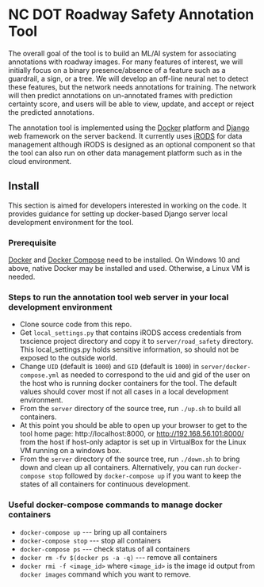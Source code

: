 # NC DOT Roadway Safety Annotation Tool

The overall goal of the tool is to build an ML/AI system for associating annotations with roadway images.  For many features of interest, we will initially focus on a binary presence/absence of a feature such as a guardrail, a sign, or a tree. We will develop an off-line neural net to detect these features, but the network needs annotations for training.  The network will then predict annotations on un-annotated frames with prediction certainty score, and users will be able to view, update, and accept or reject the predicted annotations. 

The annotation tool is implemented using the [Docker](https://www.docker.com/) platform and [Django](https://www.djangoproject.com/) web framework on the server backend. It currently uses [iRODS](https://irods.org/) for data management although iRODS is designed as an optional component so that the tool can also run on other data management platform such as in the cloud environment.

## Install
This section is aimed for developers interested in working on the code. It provides guidance for setting up docker-based Django server local development environment for the tool.

### Prerequisite
[Docker](https://www.docker.com/ "Docker") and [Docker Compose](https://docs.docker.com/compose/ "Docker Compose") need to be installed. On Windows 10 and above, native Docker may be installed and used. Otherwise, a Linux VM is needed.

### Steps to run the annotation tool web server in your local development environment
- Clone source code from this repo.
- Get ```local_settings.py``` that contains iRODS access credentials from txscience project directory and copy it to ```server/road_safety``` directory. This local_settings.py holds sensitive information, so should not be exposed to the outside world.
- Change ```UID``` (default is ```1000```) and ```GID``` (default is ```1000```) in ```server/docker-compose.yml``` as needed to correspond to the uid and gid of the user on the host who is running docker containers for the tool. The default values should cover most if not all cases in a local development environment.
- From the ```server``` directory of the source tree, run ```./up.sh``` to build all containers.
- At this point you should be able to open up your browser to get to the tool home page: http://localhost:8000, or http://192.168.56.101:8000/ from the host if host-only adaptor is set up in VirtualBox for the Linux VM running on a windows box.
- From the ```server``` directory of the source tree, run ```./down.sh``` to bring down and clean up all containers. Alternatively, you can run ```docker-compose stop``` followed by ```docker-compose up``` if you want to keep the states of all containers for continuous development.


### Useful docker-compose commands to manage docker containers 
- ```docker-compose up``` --- bring up all containers
- ```docker-compose stop``` --- stop all containers
- ```docker-compose ps``` --- check status of all containers
- ```docker rm -fv $(docker ps -a -q)``` --- remove all containers
- ```docker rmi -f <image_id>``` where ```<image_id>``` is the image id output from ```docker images``` command which you want to remove. 

